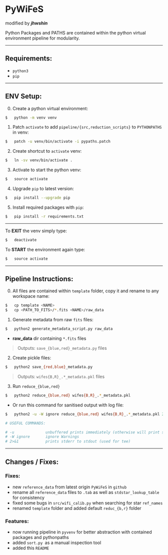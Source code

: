 # PyWiFeS

modified by ___jhwshin___

Python Packages and PATHS are contained within the python virtual environment pipeline for modularity.

---

## Requirements:
* `python3`
* `pip`

---

## ENV Setup:

0. Create a python virtual environment:

```bash
$   python -m venv venv
```

1. Patch `activate` to add `pipeline/{src,reduction_scripts}` to `PYTHONPATHS` in venv:

```bash
$   patch -u venv/bin/activate -i pypaths.patch
```

2. Create shortcut to `activate` venv:

```bash
$   ln -sv venv/bin/activate .
```

3. Activate to start the python venv:

```bash
$   source activate
```

4. Upgrade `pip` to latest version:

```bash
$   pip install --upgrade pip
```

5. Install required packages with `pip`:

```bash
$   pip install -r requirements.txt
```

---

To __EXIT__ the venv simply type:

```bash
$   deactivate
```

To __START__ the environment again type:

```bash
$   source activate
```

---

## Pipeline Instructions:

0. All files are contained within `template` folder, copy it and rename to any workspace name:

```bash
$   cp template <NAME>
$   cp <PATH_TO_FITS>/*.fits <NAME>/raw_data
```

1. Generate metadata from raw `fits` files:

```bash
$   python2 generate_metadata_script.py raw_data
```

* __raw_data__ dir containing `*.fits` files

> Outputs: `save_{blue,red}_metadata.py` files

2. Create pickle files:

```bash
$   python2 save_{red,blue}_metadata.py
```

> Outputs: `wifes{B,R}_.*_metadata.pkl` files

3. Run `reduce_{blue,red}`

```bash
$   python2 reduce_{blue,red} wifes{B,R}_.*_metadata.pkl
```

* Or run this command for sanitised output with log file:
```bash
$   python2 -u -W ignore reduce_{blue,red} wifes{B,R}_.*_metadata.pkl 2>&1 | tee log.txt

# USEFUL COMMANDS:

# -u              unbuffered prints immediately (otherwise will print sporadically with tee)
# -W ignore       ignore Warnings
# 2>&1            prints stderr to stdout (used for tee)
```

---

## Changes / Fixes:

### Fixes:
* new `reference_data` from latest origin `PyWiFeS` in `github`
* rename all `reference_data` files to `.tab` as well as `stdstar_lookup_table` for consistency
* fixed some bugs in `src/wifi_calib.py` when searching for star `ref_names`
* renamed `template` folder and added default `reduc_{b,r}` folder

### Features:
* now running pipeline in `pyvenv` for better abstraction with contained packages and pythonpaths
* added `sort.py `as a manual inspection tool
* added this `README`

